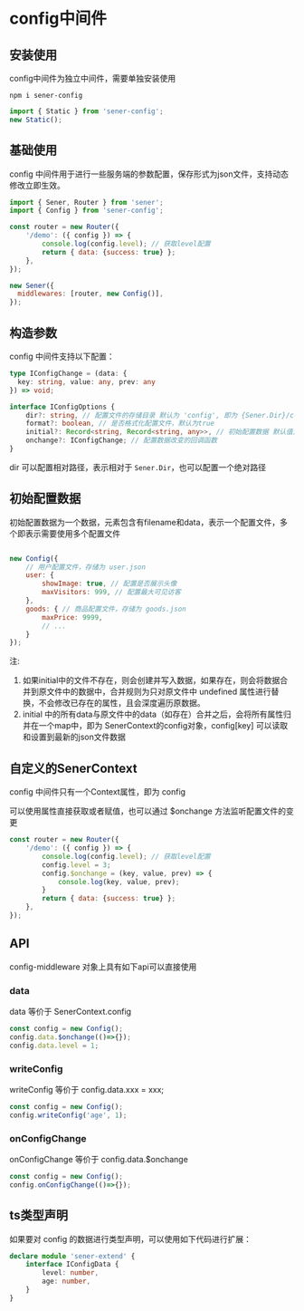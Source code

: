 <!--
 * @Author: chenzhongsheng
 * @Date: 2023-05-14 14:49:08
 * @Description: Coding something
-->
# config中间件

## 安装使用

config中间件为独立中间件，需要单独安装使用

```
npm i sener-config
```

```js
import { Static } from 'sener-config';
new Static();
```

## 基础使用

config 中间件用于进行一些服务端的参数配置，保存形式为json文件，支持动态修改立即生效。

```js
import { Sener, Router } from 'sener';
import { Config } from 'sener-config';

const router = new Router({
    '/demo': ({ config }) => {
        console.log(config.level); // 获取level配置
        return { data: {success: true} };
    },
});

new Sener({
  middlewares: [router, new Config()],
});
```

## 构造参数

config 中间件支持以下配置：

```ts
type IConfigChange = (data: {
  key: string, value: any, prev: any
}) => void;

interface IConfigOptions {
    dir?: string, // 配置文件的存储目录 默认为 'config', 即为 {Sener.Dir}/config
    format?: boolean, // 是否格式化配置文件，默认为true
    initial?: Record<string, Record<string, any>>, // 初始配置数据 默认值为 {_default: {}}
    onchange?: IConfigChange; // 配置数据改变的回调函数
}
```

dir 可以配置相对路径，表示相对于 `Sener.Dir`，也可以配置一个绝对路径

## 初始配置数据

初始配置数据为一个数据，元素包含有filename和data，表示一个配置文件，多个即表示需要使用多个配置文件

```js

new Config({
    // 用户配置文件，存储为 user.json
    user: {
        showImage: true, // 配置是否展示头像
        maxVisitors: 999, // 配置最大可见访客
    },
    goods: { // 商品配置文件，存储为 goods.json
        maxPrice: 9999,
        // ...
    }
});
```

注: 

1. 如果initial中的文件不存在，则会创建并写入数据，如果存在，则会将数据合并到原文件中的数据中，合并规则为只对原文件中 undefined 属性进行替换，不会修改已存在的属性，且会深度遍历原数据。
2. initial 中的所有data与原文件中的data（如存在）合并之后，会将所有属性归并在一个map中，即为 SenerContext的config对象，config[key] 可以读取和设置到最新的json文件数据

## 自定义的SenerContext

config 中间件只有一个Context属性，即为 config

可以使用属性直接获取或者赋值，也可以通过 $onchange 方法监听配置文件的变更

```js
const router = new Router({
    '/demo': ({ config }) => {
        console.log(config.level); // 获取level配置
        config.level = 3;
        config.$onchange = (key, value, prev) => {
            console.log(key, value, prev);
        }
        return { data: {success: true} };
    },
});
```

## API

config-middleware 对象上具有如下api可以直接使用

### data

data 等价于 SenerContext.config

```js
const config = new Config();
config.data.$onchange(()=>{});
config.data.level = 1;
```

### writeConfig

writeConfig 等价于 config.data.xxx = xxx;

```js
const config = new Config();
config.writeConfig('age', 1);
```

### onConfigChange

onConfigChange 等价于 config.data.$onchange

```js
const config = new Config();
config.onConfigChange(()=>{});
```

## ts类型声明

如果要对 config 的数据进行类型声明，可以使用如下代码进行扩展：

```ts
declare module 'sener-extend' {
    interface IConfigData {
        level: number,
        age: number,
    }
}
```
